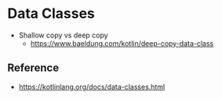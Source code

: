 # Data Classes

* Shallow copy vs deep copy
  * https://www.baeldung.com/kotlin/deep-copy-data-class

## Reference

* https://kotlinlang.org/docs/data-classes.html
